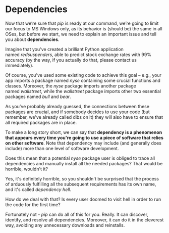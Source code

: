 # Dependencies

Now that we’re sure that _pip_ is ready at our command, we’re going to limit our focus to MS Windows only, as its behavior is (should be) the same in all OSes, but before we start, we need to explain an important issue and tell you about **dependencies**.

Imagine that you've created a brilliant Python application named _redsuspenders_, able to predict stock exchange rates with 99% accuracy (by the way, if you actually do that, please contact us immediately).

Of course, you've used some existing code to achieve this goal – e.g., your app imports a package named _nyse_ containing some crucial functions and classes. Moreover, the _nyse_ package imports another package named _wallstreet_, while the _wallstreet_ package imports other two essential packages named _bull_ and _bear_.

As you’ve probably already guessed, the connections between these packages are crucial, and if somebody decides to use your code (but remember, we've already called dibs on it) they will also have to ensure that all required packages are in place.

To make a long story short, we can say that **dependency is a phenomenon that appears every time you're going to use a piece of software that relies on other software**. Note that dependency may include (and generally does include) more than one level of software development.

Does this mean that a potential _nyse_ package user is obliged to trace all dependencies and manually install all the needed packages? That would be horrible, wouldn't it?

Yes, it's definitely horrible, so you shouldn't be surprised that the process of arduously fulfilling all the subsequent requirements has its own name, and it's called _dependency hell_.

How do we deal with that? Is every user doomed to visit hell in order to run the code for the first time?

Fortunately not - _pip_ can do all of this for you. Really. It can discover, identify, and resolve all dependencies. Moreover, it can do it in the cleverest way, avoiding any unnecessary downloads and reinstalls.